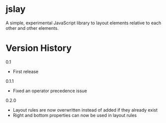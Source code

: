 jslay
=====

A simple, experimental JavaScript library to layout elements relative to each other and other elements.



Version History
===============

0.1
- First release

0.1.1
- Fixed an operator precedence issue

0.2.0
- Layout rules are now overwritten instead of added if they already exist
- Right and bottom properties can now be used in layout rules

